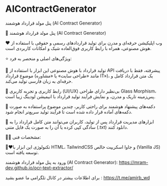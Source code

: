 # AIContractGenerator
پنل مولد قرارداد هوشمند (AI Contract Generator)

🔄 پنل مولد قرارداد هوشمند (AI Contract Generator)

❤️ وب اپلیکیشن حرفه‌ای و مدرن برای تولید قراردادهای رسمی و حقوقی با استفاده از هوش مصنوعی، همراه با رابط کاربری فوق‌العاده شیک و امکانات کاربردی است.

⭐️ ویژگی‌های اصلی و منحصر به فرد:

💙 تولید قرارداد با هوش مصنوعی
این ابزار با استفاده از API پیشرفته، فقط با دریافت موضوع قرارداد (مانند «طراحی سایت» یا «مشاوره IT»)، یک متن قرارداد کامل و حرفه‌ای به زبان فارسی تولید می‌کند.

💙 رابط کاربری و تجربه کاربری (UI/UX) بی‌نظیر
دارای طراحی Glass Morphism، پس‌زمینه تاریک و مدرن، و نمایش فرآیند تولید قرارداد با انیمیشن لودینگ زیبا است.

💙 دکمه‌های پیشنهاد هوشمند
برای راحتی کاربر، چندین موضوع پراستفاده به صورت دکمه‌های آماده قرار داده شده است تا فرآیند تولید سریع‌تر انجام شود.

💙 ابزارهای مدیریت قرارداد
پس از تولید، کاربران می‌توانند متن کامل قرارداد را به سادگی کپی کرده یا آن را به صورت یک فایل متنی (.txt) دانلود کنند.

👨‍💻 مشخصات فنی:

❤️‍🔥تکنولوژی
این ابزار با HTML، TailwindCSS و جاوا اسکریپت خالص (Vanilla JS) توسعه یافته است.




ورود به پنل مولد قرارداد هوشمند (AI Contract Generator): https://mram-dev.github.io/ocr-text-extractor/

برای اطلاعات بیشتر در کانال تلگرامی ما عضو بشید : https://t.me/amirb_wd
